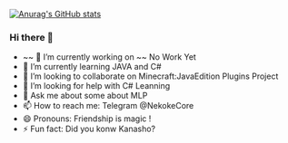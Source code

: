 [![Anurag's GitHub stats](https://github-readme-stats.vercel.app/api?username=NekokeCore)](https://github.com/anuraghazra/github-readme-stats)
### Hi there 👋
- ~~ 🔭 I’m currently working on ~~ No Work Yet
- 🌱 I’m currently learning JAVA and C#
- 👯 I’m looking to collaborate on Minecraft:JavaEdition Plugins Project
- 🤔 I’m looking for help with C# Leanning
- 💬 Ask me about some about MLP
- 📫 How to reach me: Telegram @NekokeCore
- 😄 Pronouns: Friendship is magic !
- ⚡ Fun fact: Did you konw Kanasho?
